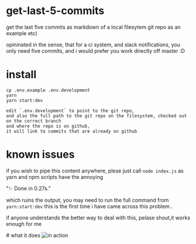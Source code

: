 # get-last-5-commits
get the last five commits as markdown of a local filesytem git repo
as an example etc)

opininated in the sense, that for a ci system, and slack notifications,
you only need five commits, and i would prefer you work directly off master :D

# install

```
cp .env.example .env.development
yarn
yarn start:dev

edit `.env.development` to point to the git repo,
and also the full path to the git repo on the filesystem, checked out on the correct branch
and where the repo is on github,
it will link to commits that are already on github
```

# known issues

if you wish to pipe this content anywhere, plese just call `node index.js`
as yarn and npm scripts have the annoying

"✨  Done in 0.27s."

which ruins the output, you may need to run the full command from `yarn:start:dev`
this is the first time i have came across this problem..

if anyone understands the better way to deal with this, pelase shout,it works enough for me

# what it does
![in action](https://user-images.githubusercontent.com/248888/79405680-f8877f80-7f8c-11ea-97f2-1dea73702c33.gif)
